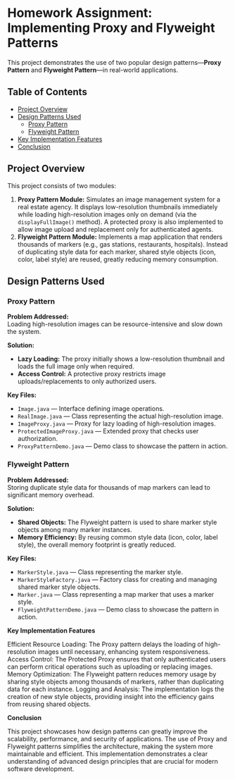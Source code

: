 # Homework Assignment: Implementing Proxy and Flyweight Patterns

This project demonstrates the use of two popular design patterns—**Proxy Pattern** and **Flyweight Pattern**—in real-world applications.

## Table of Contents

- [Project Overview](#project-overview)
- [Design Patterns Used](#design-patterns-used)
  - [Proxy Pattern](#proxy-pattern)
  - [Flyweight Pattern](#flyweight-pattern)
- [Key Implementation Features](#key-implementation-features)
- [Conclusion](#conclusion)

## Project Overview

This project consists of two modules:
1. **Proxy Pattern Module:** Simulates an image management system for a real estate agency. It displays low-resolution thumbnails immediately while loading high-resolution images only on demand (via the `displayFullImage()` method). A protected proxy is also implemented to allow image upload and replacement only for authenticated agents.
2. **Flyweight Pattern Module:** Implements a map application that renders thousands of markers (e.g., gas stations, restaurants, hospitals). Instead of duplicating style data for each marker, shared style objects (icon, color, label style) are reused, greatly reducing memory consumption.

## Design Patterns Used

### Proxy Pattern

**Problem Addressed:**  
Loading high-resolution images can be resource-intensive and slow down the system.

**Solution:**  
- **Lazy Loading:** The proxy initially shows a low-resolution thumbnail and loads the full image only when required.
- **Access Control:** A protective proxy restricts image uploads/replacements to only authorized users.

**Key Files:**
- `Image.java` — Interface defining image operations.
- `RealImage.java` — Class representing the actual high-resolution image.
- `ImageProxy.java` — Proxy for lazy loading of high-resolution images.
- `ProtectedImageProxy.java` — Extended proxy that checks user authorization.
- `ProxyPatternDemo.java` — Demo class to showcase the pattern in action.

### Flyweight Pattern

**Problem Addressed:**  
Storing duplicate style data for thousands of map markers can lead to significant memory overhead.

**Solution:**  
- **Shared Objects:** The Flyweight pattern is used to share marker style objects among many marker instances.
- **Memory Efficiency:** By reusing common style data (icon, color, label style), the overall memory footprint is greatly reduced.

**Key Files:**
- `MarkerStyle.java` — Class representing the marker style.
- `MarkerStyleFactory.java` — Factory class for creating and managing shared marker style objects.
- `Marker.java` — Class representing a map marker that uses a marker style.
- `FlyweightPatternDemo.java` — Demo class to showcase the pattern in action.

**Key Implementation Features**

Efficient Resource Loading:
The Proxy pattern delays the loading of high-resolution images until necessary, enhancing system responsiveness.
Access Control:
The Protected Proxy ensures that only authenticated users can perform critical operations such as uploading or replacing images.
Memory Optimization:
The Flyweight pattern reduces memory usage by sharing style objects among thousands of markers, rather than duplicating data for each instance.
Logging and Analysis:
The implementation logs the creation of new style objects, providing insight into the efficiency gains from reusing shared objects.

**Conclusion**

This project showcases how design patterns can greatly improve the scalability, performance, and security of applications. The use of Proxy and Flyweight patterns simplifies the architecture, making the system more maintainable and efficient. This implementation demonstrates a clear understanding of advanced design principles that are crucial for modern software development.

